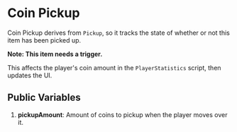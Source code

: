 # Coin Pickup

Coin Pickup derives from `Pickup`, so it tracks the state of whether or not this item has been picked up.

**Note: This item needs a trigger.**

This affects the player's coin amount in the `PlayerStatistics` script, then updates the UI.

## Public Variables

1. **pickupAmount**: Amount of coins to pickup when the player moves over it.
